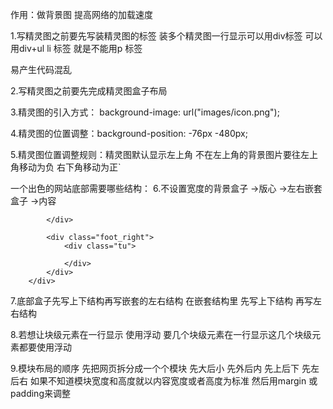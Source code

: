 <!-- footer精灵图部分 -->

作用：做背景图  提高网络的加载速度

1.写精灵图之前要先写装精灵图的标签  装多个精灵图一行显示可以用div标签  可以用div+ul li  标签  就是不能用p 标签  

易产生代码混乱

2.写精灵图之前要先完成精灵图盒子布局

3.精灵图的引入方式：  background-image: url("images/icon.png");

4.精灵图的位置调整：background-position: -76px -480px;

5.精灵图位置调整规则：精灵图默认显示左上角  不在左上角的背景图片要往左上角移动为负   右下角移动为正`



一个出色的网站底部需要哪些结构：
6.不设置宽度的背景盒子   ->版心  ->左右嵌套盒子  ->内容
<div class="footer">
        <div class="w foot">
            <div class="foot_left">
               
            </div>

            <div class="foot_right">
                <div class="tu">
                   
                </div>              
            </div>
        </div>
</div>

7.底部盒子先写上下结构再写嵌套的左右结构  在嵌套结构里   先写上下结构  再写左右结构

8.若想让块级元素在一行显示  使用浮动   要几个块级元素在一行显示这几个块级元素都要使用浮动

9.模块布局的顺序 先把网页拆分成一个个模块 先大后小 先外后内  先上后下  先左后右   如果不知道模块宽度和高度就以内容宽度或者高度为标准  然后用margin 或padding来调整